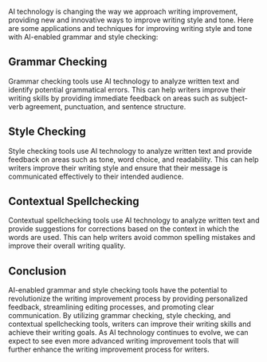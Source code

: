 
AI technology is changing the way we approach writing improvement, providing new and innovative ways to improve writing style and tone. Here are some applications and techniques for improving writing style and tone with AI-enabled grammar and style checking:

Grammar Checking
----------------

Grammar checking tools use AI technology to analyze written text and identify potential grammatical errors. This can help writers improve their writing skills by providing immediate feedback on areas such as subject-verb agreement, punctuation, and sentence structure.

Style Checking
--------------

Style checking tools use AI technology to analyze written text and provide feedback on areas such as tone, word choice, and readability. This can help writers improve their writing style and ensure that their message is communicated effectively to their intended audience.

Contextual Spellchecking
------------------------

Contextual spellchecking tools use AI technology to analyze written text and provide suggestions for corrections based on the context in which the words are used. This can help writers avoid common spelling mistakes and improve their overall writing quality.

Conclusion
----------

AI-enabled grammar and style checking tools have the potential to revolutionize the writing improvement process by providing personalized feedback, streamlining editing processes, and promoting clear communication. By utilizing grammar checking, style checking, and contextual spellchecking tools, writers can improve their writing skills and achieve their writing goals. As AI technology continues to evolve, we can expect to see even more advanced writing improvement tools that will further enhance the writing improvement process for writers.
